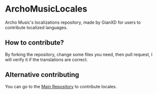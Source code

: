 # ArchoMusicLocales
Archo Music's localizations repository, made by GianXD for users to contribute localized languages.

## How to contribute?
By forking the repository, change some files you need, then pull request, I will verify it if the translations are correct.

## Alternative contributing
You can go to the [Main Repository](https://github.com/gianxddddd/ArchoMusic) to contribute locales.
